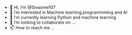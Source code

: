 - 👋 Hi, I’m @Sivasree107
- 👀 I’m interested in Machine learning,programmming and AI
- 🌱 I’m currently learning Python and machine learning
- 💞️ I’m looking to collaborate on ...
- 📫 How to reach me ...

<!---
Sivasree107/Sivasree107 is a ✨ special ✨ repository because its `README.md` (this file) appears on your GitHub profile.
You can click the Preview link to take a look at your changes.
--->
